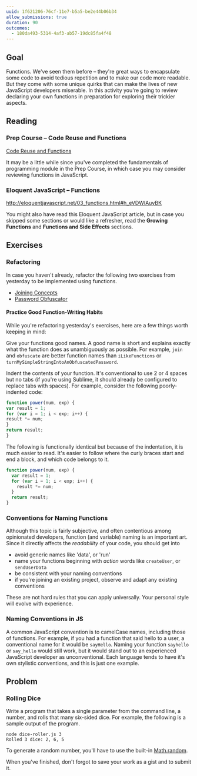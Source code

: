 ```yaml
---
uuid: 1f621206-76cf-11e7-b5a5-be2e44b06b34
allow_submissions: true
duration: 90
outcomes:
  - 180da493-5314-4af3-ab57-19dc85fa4f48
---
```


## Goal

Functions. We've seen them before – they're great ways to encapsulate some code to avoid tedious repetition and to make our code more readable. But they come with some unique quirks that can make the lives of new JavaScript developers miserable. In this activity you're going to review declaring your own functions in preparation for exploring their trickier aspects.

## Reading

### Prep Course – Code Reuse and Functions

[Code Reuse and Functions](/656af239-0e82-463e-99bb-4c1da925d46c)

It may be a little while since you've completed the fundamentals of programming module in the Prep Course, in which case you may consider reviewing functions in JavaScript.

### Eloquent JavaScript – Functions

<http://eloquentjavascript.net/03_functions.html#h_eVDWIAuyBK>

You might also have read this Eloquent JavaScript article, but in case you skipped some sections or would like a refresher, read the **Growing Functions** and **Functions and Side Effects** sections.

## Exercises

### Refactoring

In case you haven't already, refactor the following two exercises from yesterday to be implemented using functions.

- [Joining Concepts](/9605c1f5-90d1-4b8f-b352-30ccc0592b7f)
- [Password Obfuscator](/0de89a33-5a03-42b5-a308-f6fd8c800662)

#### Practice Good Function-Writing Habits

While you're refactoring yesterday's exercises, here are a few things worth keeping in mind:

Give your functions good names. A good name is short and explains exactly what the function does as unambiguously as possible. For example, `join` and `obfuscate` are better function names than `iLikeFunctions` or `turnMySimpleStringIntoAnObfuscatedPassword`.

Indent the contents of your function. It's conventional to use 2 or 4 spaces but no tabs (if you're using Sublime, it should already be configured to replace tabs with spaces). For example, consider the following poorly-indented code:

```javascript
function power(num, exp) {
var result = 1;
for (var i = 1; i < exp; i++) {
result *= num;
}
return result;
}
```

The following is functionally identical but because of the indentation, it is much easier to read. It's easier to follow where the curly braces start and end a block, and which code belongs to it.

```javascript
function power(num, exp) {
  var result = 1;
  for (var i = 1; i < exp; i++) {
    result *= num;
  }
  return result;
}
```

### Conventions for Naming Functions

Although this topic is fairly subjective, and often contentious among opinionated developers, function (and variable) naming is an important art. Since it directly affects the _readability_ of your code, you should get into

* avoid generic names like 'data', or 'run'
* name your functions beginning with _action_ words like `createUser`, or `sendUserData`
* be consistent with your naming conventions
* if you're joining an existing project, observe and adapt any existing conventions

These are not hard rules that you can apply universally. Your personal style will evolve with experience.

<aside>
  <h3>Naming Conventions in JS</h3>

  <p>
    A common JavaScript convention is to camelCase names, including those of functions. For example, if you had a function that said hello to a user, a conventional name for it would be <code>sayHello</code>.  Naming your function <code>sayhello</code> or <code>say_hello</code> would still work, but it would stand out to an experienced JavaScript developer as unconventional. Each language tends to have it's own stylistic conventions, and this is just one example.
  </p>
</aside>

## Problem

### Rolling Dice

Write a program that takes a single parameter from the command line, a number, and rolls that many six-sided dice. For example, the following is a sample output of the program.

```terminal
node dice-roller.js 3
Rolled 3 dice: 2, 6, 5
```

To generate a random number, you'll have to use the built-in [Math.random](https://developer.mozilla.org/en-US/docs/Web/JavaScript/Reference/Global_Objects/Math/random).

When you've finished, don't forgot to save your work as a gist and to submit it.
